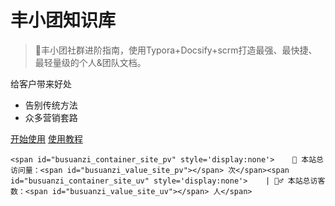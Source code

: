 <!-- _coverpage.md -->

# 丰小团知识库

> 💪丰小团社群进阶指南，使用Typora+Docsify+scrm打造最强、最快捷、最轻量级的个人&团队文档。

 给客户带来好处
- 告别传统方法
- 众多营销套路

[开始使用](/README.md)
[使用教程](/README.md)


    <span id="busuanzi_container_site_pv" style='display:none'>    👀 本站总访问量：<span id="busuanzi_value_site_pv"></span> 次</span><span id="busuanzi_container_site_uv" style='display:none'>    | 🚴‍♂️ 本站总访客数：<span id="busuanzi_value_site_uv"></span> 人</span>
